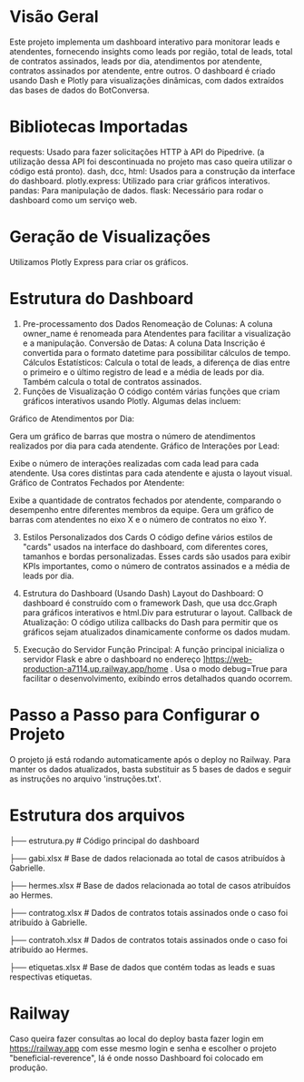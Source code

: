 # Visão Geral
Este projeto implementa um dashboard interativo para monitorar leads e atendentes, fornecendo insights como leads por região, total de leads, total de contratos assinados, leads por dia, atendimentos por atendente, contratos assinados por atendente, entre outros. O dashboard é criado usando Dash e Plotly para visualizações dinâmicas, com dados extraídos das bases de dados do BotConversa.

# Bibliotecas Importadas
requests: Usado para fazer solicitações HTTP à API do Pipedrive. (a utilização dessa API foi descontinuada no projeto mas caso queira utilizar o código está pronto).
dash, dcc, html: Usados para a construção da interface do dashboard.
plotly.express: Utilizado para criar gráficos interativos.
pandas: Para manipulação de dados.
flask: Necessário para rodar o dashboard como um serviço web.

# Geração de Visualizações
Utilizamos Plotly Express para criar os gráficos.

# Estrutura do Dashboard
1. Pre-processamento dos Dados
Renomeação de Colunas: A coluna owner_name é renomeada para Atendentes para facilitar a visualização e a manipulação.
Conversão de Datas: A coluna Data Inscrição é convertida para o formato datetime para possibilitar cálculos de tempo.
Cálculos Estatísticos:
Calcula o total de leads, a diferença de dias entre o primeiro e o último registro de lead e a média de leads por dia.
Também calcula o total de contratos assinados.
2. Funções de Visualização
O código contém várias funções que criam gráficos interativos usando Plotly. Algumas delas incluem:

Gráfico de Atendimentos por Dia:

Gera um gráfico de barras que mostra o número de atendimentos realizados por dia para cada atendente.
Gráfico de Interações por Lead:

Exibe o número de interações realizadas com cada lead para cada atendente.
Usa cores distintas para cada atendente e ajusta o layout visual.
Gráfico de Contratos Fechados por Atendente:

Exibe a quantidade de contratos fechados por atendente, comparando o desempenho entre diferentes membros da equipe.
Gera um gráfico de barras com atendentes no eixo X e o número de contratos no eixo Y.

3. Estilos Personalizados dos Cards
O código define vários estilos de "cards" usados na interface do dashboard, com diferentes cores, tamanhos e bordas personalizadas. Esses cards são usados para exibir KPIs importantes, como o número de contratos assinados e a média de leads por dia.

4. Estrutura do Dashboard (Usando Dash)
Layout do Dashboard:
O dashboard é construído com o framework Dash, que usa dcc.Graph para gráficos interativos e html.Div para estruturar o layout.
Callback de Atualização:
O código utiliza callbacks do Dash para permitir que os gráficos sejam atualizados dinamicamente conforme os dados mudam.

5. Execução do Servidor
Função Principal:
A função principal inicializa o servidor Flask e abre o dashboard no endereço ]https://web-production-a7114.up.railway.app/home .
Usa o modo debug=True para facilitar o desenvolvimento, exibindo erros detalhados quando ocorrem.

# Passo a Passo para Configurar o Projeto
O projeto já está rodando automaticamente após o deploy no Railway. Para manter os dados atualizados, basta substituir as 5 bases de dados e seguir as instruções no arquivo 'instruções.txt'.

# Estrutura dos arquivos
├── estrutura.py                # Código principal do dashboard

├── gabi.xlsx                   # Base de dados relacionada ao total de casos atribuídos à Gabrielle.

├── hermes.xlsx                 # Base de dados relacionada ao total de casos atribuídos ao Hermes.

├── contratog.xlsx              # Dados de contratos totais assinados onde o caso foi atribuído à Gabrielle.

├── contratoh.xlsx              # Dados de contratos totais assinados onde o caso foi atribuído ao Hermes.

├── etiquetas.xlsx              # Base de dados que contém todas as leads e suas respectivas etiquetas.


# Railway
Caso queira fazer consultas ao local do deploy basta fazer login em https://railway.app com esse mesmo login e senha e escolher o projeto "beneficial-reverence", lá é onde nosso Dashboard foi colocado em produção.
